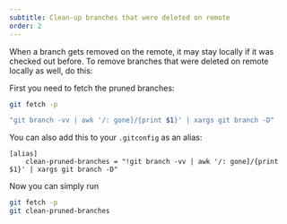 ```yaml
---
subtitle: Clean-up branches that were deleted on remote
order: 2
---
```


When a branch gets removed on the remote, it may stay locally if it was checked out before.
To remove branches that were deleted on remote locally as well, do this:

First you need to fetch the pruned branches:

```sh
git fetch -p
```

```sh
"git branch -vv | awk '/: gone]/{print $1}' | xargs git branch -D"
```

You can also add this to your `.gitconfig` as an alias:

```
[alias]
	clean-pruned-branches = "!git branch -vv | awk '/: gone]/{print $1}' | xargs git branch -D"
```

Now you can simply run

```sh
git fetch -p
git clean-pruned-branches
```
